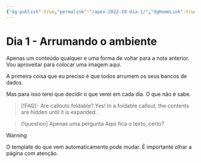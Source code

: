 ```yaml
---
{"dg-publish":true,"permalink":"/apex-2022-10-dia-1/","dgHomeLink":true,"dgPassFrontmatter":false}
---
```


# Dia 1 - Arrumando o ambiente

Apenas um conteúdo qualquer e uma forma de voltar para a nota anterior.
Vou aproveitar para colocar uma imagem aqui.

A primeira coisa que eu preciso é que todos arrumem os seus bancos de dados.

Mas para isso terei que decidir o que verei em cada dia. O que não é sabe.


> [!FAQ]- Are callouts foldable? 
> Yes! In a foldable callout, the contents are hidden until it is expanded.


> [!question] Apenas uma pergunta
> Aqui fica o texto, certo?


> [!warning]
> O template do que vem automaticamente pode mudar. É importante olhar a página com atenção.

